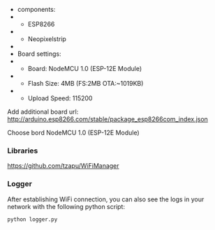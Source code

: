  * components:
 * - ESP8266
 * - Neopixelstrip
 * 
 * Board settings:
 * - Board: NodeMCU 1.0 (ESP-12E Module)
 * - Flash Size: 4MB (FS:2MB OTA:~1019KB)
 * - Upload Speed: 115200

Add additional board url:
http://arduino.esp8266.com/stable/package_esp8266com_index.json

Choose bord NodeMCU 1.0 (ESP-12E Module)

### Libraries
https://github.com/tzapu/WiFiManager

### Logger
After establishing WiFi connection, you can also see the logs in your network with the following python script:
```
python logger.py
```